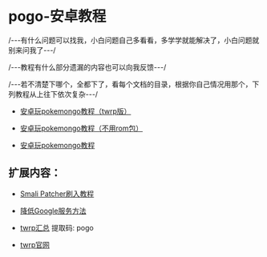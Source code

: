 # pogo-安卓教程

/---有什么问题可以找我，小白问题自己多看看，多学学就能解决了，小白问题就别来问我了---/

/---教程有什么部分遗漏的内容也可以向我反馈---/

/---若不清楚下哪个，全都下了，看每个文档的目录，根据你自己情况用那个，下列教程从上往下依次复杂---/

* <a href="https://github.com/Acker777/pogo-/raw/master/pokemongo%E5%AE%89%E5%8D%93%E6%95%99%E7%A8%8B%EF%BC%88twrp%E7%89%88%EF%BC%89.docx">安卓玩pokemongo教程（twrp版）</a>

* <a href="https://github.com/Acker777/pogo-/raw/master/pokemon%20go%E5%AE%89%E5%8D%93%E6%95%99%E7%A8%8B(%E4%B8%8D%E7%94%A8rom%E5%8C*%85).docx">安卓玩pokemongo教程（不用rom包）</a>

* <a href="https://github.com/Acker777/pogo-/raw/master/pokemon%20go%E5%AE%89%E5%8D%93%E6%95%99%E7%A8%8B.docx">安卓玩pokemongo教程</a>




## 扩展内容：


* [Smali Patcher刷入教程](https://forum.xda-developers.com/apps/magisk/module-smali-patcher-0-7-t3680053)<br>

* [降低Google服务方法](https://tieba.baidu.com/p/6233970978?pn=1)<br>

* [twrp汇总](https://pan.baidu.com/s/1Xc01lbj927ncx6tO3NxKUA) 提取码: pogo<br>

* [twrp官网](https://twrp.me/Devices//)



